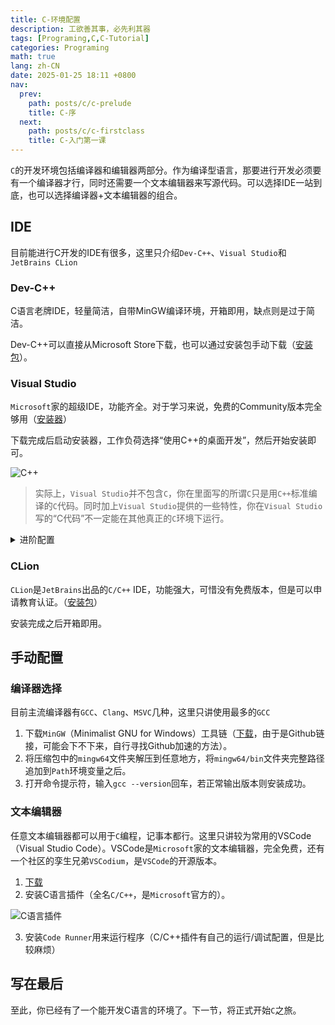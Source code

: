 ```yaml
---
title: C-环境配置
description: 工欲善其事，必先利其器
tags: [Programing,C,C-Tutorial]
categories: Programing
math: true
lang: zh-CN
date: 2025-01-25 18:11 +0800
nav:
  prev: 
    path: posts/c/c-prelude
    title: C-序
  next: 
    path: posts/c/c-firstclass
    title: C-入门第一课
--- 
```


`C`的开发环境包括编译器和编辑器两部分。作为编译型语言，那要进行开发必须要有一个编译器才行，同时还需要一个文本编辑器来写源代码。可以选择IDE一站到底，也可以选择编译器+文本编辑器的组合。

## IDE

目前能进行C开发的IDE有很多，这里只介绍`Dev-C++`、`Visual Studio`和`JetBrains CLion`

### Dev-C++

C语言老牌IDE，轻量简洁，自带MinGW编译环境，开箱即用，缺点则是过于简洁。

Dev-C++可以直接从Microsoft Store下载，也可以通过安装包手动下载（[安装包](https://sourceforge.net/projects/orwelldevcpp/files/Setup%20Releases/)）。

### Visual Studio

`Microsoft`家的超级IDE，功能齐全。对于学习来说，免费的Community版本完全够用（[安装器](https://visualstudio.microsoft.com/thank-you-downloading-visual-studio/?sku=Community&channel=Release&version=VS2022&source=VSLandingPage&cid=2030&passive=false)）

下载完成后启动安装器，工作负荷选择“使用C++的桌面开发”，然后开始安装即可。

![C++](https://cdn.shigure.link/c-environment/C-VS.jpg)

> 实际上，`Visual Studio`并不包含`C`，你在里面写的所谓`C`只是用`C++`标准编译的`C`代码。同时加上`Visual Studio`提供的一些特性，你在`Visual Studio`写的“C代码”不一定能在其他真正的`C`环境下运行。

<Details>
<Summary>进阶配置</Summary>
安装VS含MSVC命令行工具，如需使用该命令行工具则需手动配置。

1. 找到你的VS安装目录，进入`VC/Tools/MSVC/<版本号>`文件夹。

![MSVCPath](https://cdn.shigure.link/c-environment/MSVCPath.jpg)

2. 进入`bin/Hostx64/x64`文件夹，复制完整文件夹路径（单击资源管理器上方地址栏的空白部分即可复制），然后追加到系统环境变量`Path`的末尾。

![HostPath](https://cdn.shigure.link/c-environment/CPHotsPath.jpg)

3. 回到`VC/Tools/MSVC/<版本号>`文件夹，复制`include`文件夹完整路径，添加新环境变量`INCLUDE`填入刚刚复制的路径。
4. 进入`lib/x64`文件夹，复制文件夹完整路径，添加新环境变量`LIB`填入刚刚复制的路径。
5. 找到`Windows Kits`安装目录，进入，选择对应Windows版本的文件夹，比如`Windows Kits/10`。

![WinKitPath](https://cdn.shigure.link/c-environment/WinKitPath.jpg)

6. 进入`Include\<版本号，建议选最新>`文件夹，依次复制`ucrt`、`um`、`winrt`三个文件夹的完整路径并追加到步骤3的`INCLUDE`环境变量后

![WKIncludeFolder](https://cdn.shigure.link/c-environment/WKIncludeFolder.jpg)

7. 回到起始目录，进入`Lib\<版本号，建议选最新>`文件夹，依次复制`ucrt/x64`、`um/x64`两个个文件夹的完整路径并追加到步骤4的`LIB`环境变量后

![WKLibFolder](https://cdn.shigure.link/c-environment/WKLibFolder.jpg)

8. 打开命令提示符，输入`cl`回车，若正常输出版本及提示信息则配置成功。

然后就可以在命令行使用MSVC编译器（cl）了。
</Details>

### CLion

`CLion`是`JetBrains`出品的`C/C++` IDE，功能强大，可惜没有免费版本，但是可以申请教育认证。（[安装包](https://www.jetbrains.com/clion/download/#section=windows)）

安装完成之后开箱即用。

## 手动配置

### 编译器选择

目前主流编译器有`GCC`、`Clang`、`MSVC`几种，这里只讲使用最多的`GCC`

1. 下载`MinGW`（Minimalist GNU for Windows）工具链（[下载](https://github.com/brechtsanders/winlibs_mingw/releases/download/14.2.0posix-19.1.1-12.0.0-msvcrt-r2/winlibs-x86_64-posix-seh-gcc-14.2.0-llvm-19.1.1-mingw-w64msvcrt-12.0.0-r2.zip)，由于是Github链接，可能会下不下来，自行寻找Github加速的方法）。
2. 将压缩包中的`mingw64`文件夹解压到任意地方，将`mingw64/bin`文件夹完整路径追加到`Path`环境变量之后。
3. 打开命令提示符，输入`gcc --version`回车，若正常输出版本则安装成功。

### 文本编辑器

任意文本编辑器都可以用于`C`编程，记事本都行。这里只讲较为常用的VSCode（Visual Studio Code）。VSCode是`Microsoft`家的文本编辑器，完全免费，还有一个社区的孪生兄弟`VSCodium`，是`VSCode`的开源版本。

1. [下载](https://code.visualstudio.com/docs/?dv=win64user)
2. 安装C语言插件（全名`C/C++`，是`Microsoft`官方的）。

![C语言插件](https://cdn.shigure.link/c-environment/C-VSC-Plugin.jpg)

3. 安装`Code Runner`用来运行程序（C/C++插件有自己的运行/调试配置，但是比较麻烦）

## 写在最后

至此，你已经有了一个能开发C语言的环境了。下一节，将正式开始`C`之旅。
